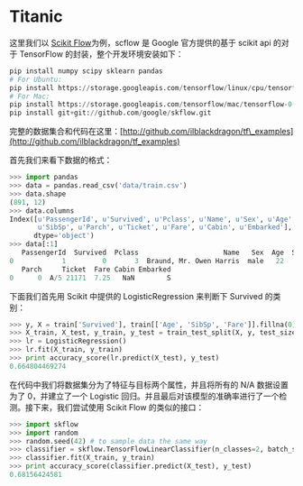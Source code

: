 # Titanic

这里我们以 [Scikit Flow](https://github.com/google/skflow)为例，scflow 是 Google 官方提供的基于 scikit api 的对于 TensorFlow 的封装，整个开发环境安装如下：

```python
pip install numpy scipy sklearn pandas
# For Ubuntu:
pip install https://storage.googleapis.com/tensorflow/linux/cpu/tensorflow-0.5.0-cp27-none-linux_x86_64.whl
# For Mac:
pip install https://storage.googleapis.com/tensorflow/mac/tensorflow-0.5.0-py2-none-any.whl
pip install git+git://github.com/google/skflow.git
```

完整的数据集合和代码在这里：[http://github.com/ilblackdragon/tf\_examples](http://github.com/ilblackdragon/tf_examples)

首先我们来看下数据的格式：

```python
>>> import pandas
>>> data = pandas.read_csv('data/train.csv')
>>> data.shape
(891, 12)
>>> data.columns
Index([u'PassengerId', u'Survived', u'Pclass', u'Name', u'Sex', u'Age',
       u'SibSp', u'Parch', u'Ticket', u'Fare', u'Cabin', u'Embarked'],
      dtype='object')
>>> data[:1]
   PassengerId  Survived  Pclass                     Name   Sex  Age  SibSp
0            1         0       3  Braund, Mr. Owen Harris  male   22      1
   Parch     Ticket  Fare Cabin Embarked
0      0  A/5 21171  7.25   NaN        S
```

下面我们首先用 Scikit 中提供的 LogisticRegression 来判断下 Survived 的类别：

```python
>>> y, X = train['Survived'], train[['Age', 'SibSp', 'Fare']].fillna(0)
>>> X_train, X_test, y_train, y_test = train_test_split(X, y, test_size=0.2, random_state=42)
>>> lr = LogisticRegression()
>>> lr.fit(X_train, y_train)
>>> print accuracy_score(lr.predict(X_test), y_test)
0.664804469274
```

在代码中我们将数据集分为了特征与目标两个属性，并且将所有的 N/A 数据设置为了 0，并建立了一个 Logistic 回归。并且最后对该模型的准确率进行了一个检测。接下来，我们尝试使用 Scikit Flow 的类似的接口：

```python
>>> import skflow
>>> import random
>>> random.seed(42) # to sample data the same way
>>> classifier = skflow.TensorFlowLinearClassifier(n_classes=2, batch_size=128, steps=500, learning_rate=0.05)
>>> classifier.fit(X_train, y_train)
>>> print accuracy_score(classifier.predict(X_test), y_test)
0.68156424581
```

